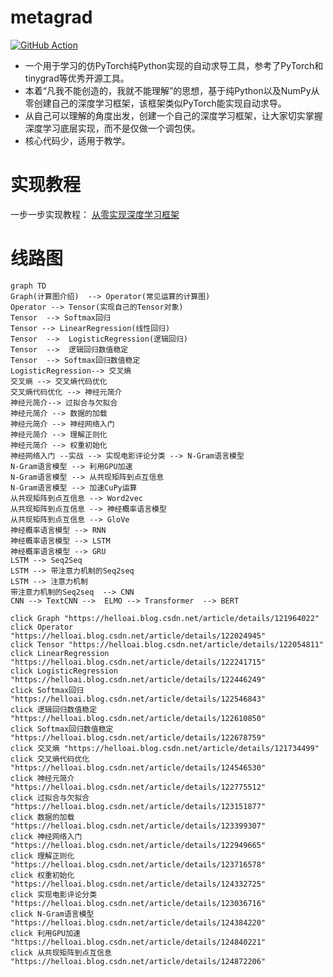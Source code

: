 # metagrad

[![GitHub Action](https://github.com/nlp-greyfoss/metagrad/workflows/Unit%20Test/badge.svg)](https://github.com/nlp-greyfoss/metagrad/actions?workflow=Unit%20Test)




* 一个用于学习的仿PyTorch纯Python实现的自动求导工具，参考了PyTorch和tinygrad等优秀开源工具。
* 本着“凡我不能创造的，我就不能理解”的思想，基于纯Python以及NumPy从零创建自己的深度学习框架，该框架类似PyTorch能实现自动求导。
* 从自己可以理解的角度出发，创建一个自己的深度学习框架，让大家切实掌握深度学习底层实现，而不是仅做一个调包侠。
* 核心代码少，适用于教学。



# 实现教程
一步一步实现教程： [从零实现深度学习框架](https://helloai.blog.csdn.net/article/details/122024643)

# 线路图

```mermaid
graph TD
Graph(计算图介绍)  --> Operator(常见运算的计算图)
Operator --> Tensor(实现自己的Tensor对象)
Tensor  --> Softmax回归
Tensor --> LinearRegression(线性回归)
Tensor  -->  LogisticRegression(逻辑回归)
Tensor  -->  逻辑回归数值稳定
Tensor  --> Softmax回归数值稳定
LogisticRegression--> 交叉熵
交叉熵 --> 交叉熵代码优化
交叉熵代码优化 --> 神经元简介
神经元简介--> 过拟合与欠拟合
神经元简介 --> 数据的加载
神经元简介 --> 神经网络入门
神经元简介 --> 理解正则化
神经元简介 --> 权重初始化
神经网络入门 --实战 --> 实现电影评论分类 --> N-Gram语言模型
N-Gram语言模型 --> 利用GPU加速
N-Gram语言模型 --> 从共现矩阵到点互信息
N-Gram语言模型 --> 加速CuPy运算
从共现矩阵到点互信息 --> Word2vec
从共现矩阵到点互信息 --> 神经概率语言模型
从共现矩阵到点互信息 --> GloVe
神经概率语言模型 --> RNN
神经概率语言模型 --> LSTM
神经概率语言模型 --> GRU
LSTM --> Seq2Seq 
LSTM --> 带注意力机制的Seq2seq
LSTM --> 注意力机制
带注意力机制的Seq2seq  --> CNN 
CNN --> TextCNN -->  ELMO --> Transformer  --> BERT 

click Graph "https://helloai.blog.csdn.net/article/details/121964022"
click Operator "https://helloai.blog.csdn.net/article/details/122024945"
click Tensor "https://helloai.blog.csdn.net/article/details/122054811"
click LinearRegression "https://helloai.blog.csdn.net/article/details/122241715"
click LogisticRegression "https://helloai.blog.csdn.net/article/details/122446249"
click Softmax回归 "https://helloai.blog.csdn.net/article/details/122546843"
click 逻辑回归数值稳定 "https://helloai.blog.csdn.net/article/details/122610850"
click Softmax回归数值稳定 "https://helloai.blog.csdn.net/article/details/122678759"
click 交叉熵 "https://helloai.blog.csdn.net/article/details/121734499"
click 交叉熵代码优化 "https://helloai.blog.csdn.net/article/details/124546530"
click 神经元简介 "https://helloai.blog.csdn.net/article/details/122775512"
click 过拟合与欠拟合 "https://helloai.blog.csdn.net/article/details/123151877"
click 数据的加载 "https://helloai.blog.csdn.net/article/details/123399307"
click 神经网络入门 "https://helloai.blog.csdn.net/article/details/122949665"
click 理解正则化 "https://helloai.blog.csdn.net/article/details/123716578"
click 权重初始化 "https://helloai.blog.csdn.net/article/details/124332725"
click 实现电影评论分类 "https://helloai.blog.csdn.net/article/details/123036716"
click N-Gram语言模型 "https://helloai.blog.csdn.net/article/details/124384220"
click 利用GPU加速 "https://helloai.blog.csdn.net/article/details/124840221"
click 从共现矩阵到点互信息 "https://helloai.blog.csdn.net/article/details/124872206"
```
